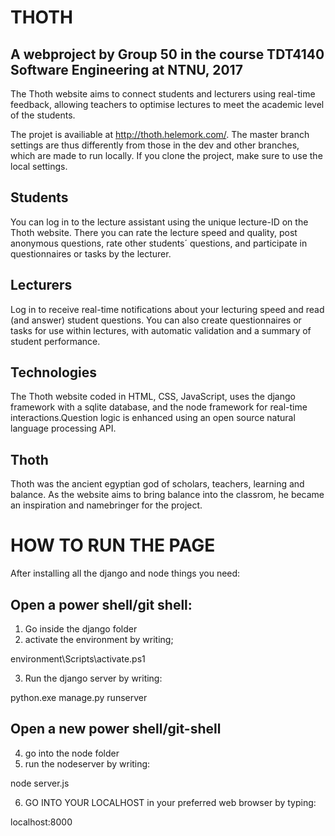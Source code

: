 # THOTH

## A webproject by  Group 50 in the course TDT4140 Software Engineering at NTNU, 2017
The Thoth website aims to connect students and lecturers using real-time feedback,
allowing teachers to optimise lectures to meet the academic level of the students.

The projet is availiable at http://thoth.helemork.com/. 
The master branch settings are thus differently from those
in the dev and other branches, which are made to run locally. If you clone the project, make sure to use the local settings.

## Students
You can log in to the lecture assistant using the unique lecture-ID on the
Thoth website. There you can rate the lecture speed and quality,
post anonymous questions, rate other students´ questions,
and participate in questionnaires or tasks by the lecturer.

## Lecturers 
Log in to receive real-time notifications about your lecturing speed and
read (and answer) student questions. You can also create questionnaires
or tasks for use within lectures, with automatic validation and a
summary of student performance.
    
## Technologies
The Thoth website coded in HTML, CSS, JavaScript, uses the django framework with a sqlite database, and the node framework for real-time interactions.Question logic is enhanced using an open source natural language processing API.

## Thoth
Thoth was the ancient egyptian god of scholars, teachers, learning and balance.
As the website aims to bring balance into the classrom, he became an inspiration and
namebringer for the project.


# HOW TO RUN THE PAGE
After installing all the django and node things you need:

## Open a power shell/git shell:
1) Go inside the django folder
2) activate the environment by writing;

environment\Scripts\activate.ps1


3) Run the django server by writing:
	
python.exe manage.py runserver


## Open a new power shell/git-shell
4) go into the node folder
5) run the nodeserver by writing:

node server.js

6) GO INTO YOUR LOCALHOST in your preferred web browser by typing:

localhost:8000
